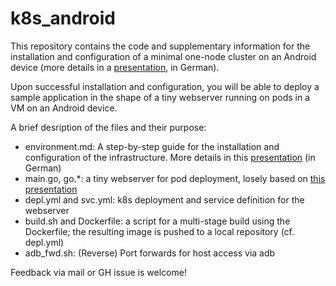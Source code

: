 # k8s_android

This repository contains the code and supplementary information for the installation and configuration of a minimal
one-node cluster on an Android device (more details in a [presentation](https://programm.froscon.org/2023/events/2930.html), in German).

Upon successful installation and configuration, you will be able to deploy a sample application in the shape of a tiny webserver
running on pods in a VM on an Android device. 

A brief desription of the files and their purpose:

- environment.md: A step-by-step guide for the installation and configuration of the infrastructure. More details in this [presentation](https://www.tuebix.org/2023/programm/50-neues-vom-spielplatz-kubernetes-auf-deinem-smartphone/) (in German)
- main.go, go.*: a tiny webserver for pod deployment, losely based on [this presentation](https://events.opensuse.org/conferences/oSC23/program/proposals/4145)
- depl.yml and svc.yml: k8s deployment and service definition for the webserver
- build.sh and Dockerfile: a script for a multi-stage build using the Dockerfile; the resulting image is pushed to a local repository (cf. depl.yml) 
- adb_fwd.sh: (Reverse) Port forwards for host access via adb

Feedback via mail or GH issue is welcome!

